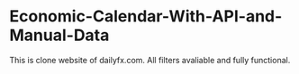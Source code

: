 # Economic-Calendar-With-API-and-Manual-Data
This is clone website of dailyfx.com. All filters avaliable and fully functional. 
